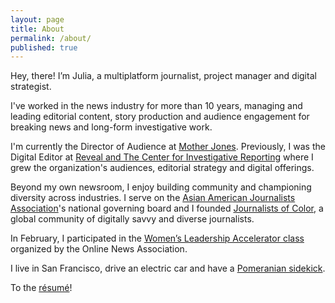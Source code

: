 ```yaml
---
layout: page
title: About
permalink: /about/
published: true
---
```




Hey, there! I’m Julia, a multiplatform journalist, project manager and digital strategist. 

I've worked in the news industry for more than 10 years, managing and leading editorial content, story production and audience engagement for breaking news and long-form investigative work.

I'm currently the Director of Audience at [Mother Jones](http://www.motherjones.com/). Previously, I was the Digital Editor at [Reveal and The Center for Investigative Reporting](https://www.revealnews.org/) where I grew the organization's audiences, editorial strategy and digital offerings. 

Beyond my own newsroom, I enjoy building community and championing diversity across industries. I serve on the [Asian American Journalists Association](http://www.aaja.org/)'s national governing board and I founded [Journalists of Color](https://journalistsofcolor.us/), a global community of digitally savvy and diverse journalists. 

In February, I participated in the [Women’s Leadership Accelerator class](https://journalists.org/programs/womens-leadership-accelerator/2017-class/) organized by the Online News Association.

I live in San Francisco, drive an electric car and have a [Pomeranian sidekick](https://www.instagram.com/p/9jjoFmzRBz/?taken-by=juliachanb).

To the [résumé](/resume/)!
